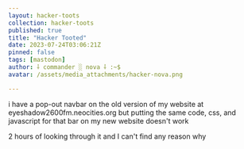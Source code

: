```yaml
---
layout: hacker-toots
collection: hacker-toots
published: true
title: "Hacker Tooted"
date: 2023-07-24T03:06:21Z
pinned: false
tags: [mastodon]
author: ⸸ commander ░ nova ⸸ :~$
avatar: /assets/media_attachments/hacker-nova.png

---
```


<p>i have a pop-out navbar on the old version of my website at eyeshadow2600fm.neocities.org but putting the same code, css, and javascript for that bar on my new website doesn&#39;t work</p><p>2 hours of looking through it and I can&#39;t find any reason why</p>


